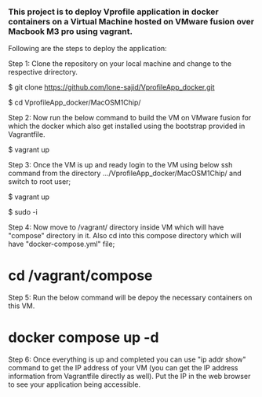### This project is to deploy Vprofile application in docker containers on a Virtual Machine hosted on VMware fusion over Macbook M3 pro using vagrant.

Following are the steps to deploy the application:

Step 1:
Clone the repository on your local machine and change to the respective drirectory.

$  git clone https://github.com/lone-sajid/VprofileApp_docker.git

$  cd VprofileApp_docker/MacOSM1Chip/

Step 2: 
Now run the below command to build the VM on VMware fusion for which the docker which also get installed using the bootstrap provided in Vagrantfile.

$ vagrant up

Step 3:
Once the VM is up and ready login to the VM using below ssh command from the directory .../VprofileApp_docker/MacOSM1Chip/ and switch to root user;

$ vagrant up

$ sudo -i

Step 4:
Now move to /vagrant/ directory inside VM which will have "compose" directory in it. Also cd into this compose directory which will have "docker-compose.yml" file;

# cd /vagrant/compose

Step 5:
Run the below command will be depoy the necessary containers on this VM.

# docker compose up -d

Step 6:
Once everything is up and completed you can use "ip addr show" command to get the IP address of your VM (you can get the IP address information from Vagrantfile directly as well). 
Put the IP in the web browser to see your application being accessible.


